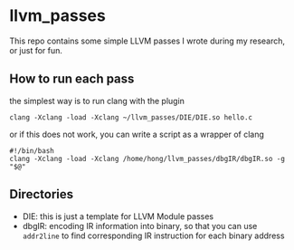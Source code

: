 # llvm_passes

This repo contains some simple LLVM passes I wrote during my research, or just for fun. 

## How to run each pass

the simplest way is to run clang with the plugin 

    clang -Xclang -load -Xclang ~/llvm_passes/DIE/DIE.so hello.c

or if this does not work, you can write a script as a wrapper of clang

    #!/bin/bash
    clang -Xclang -load -Xclang /home/hong/llvm_passes/dbgIR/dbgIR.so -g "$@"
    
## Directories

* DIE: this is just a template for LLVM Module passes
* dbgIR: encoding IR information into binary, so that you can use `addr2line` to find corresponding IR instruction for each binary address
